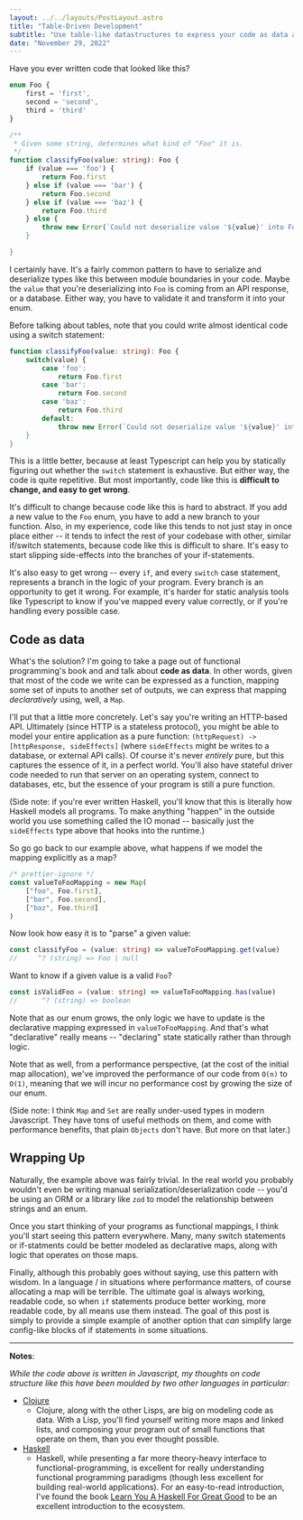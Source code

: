```yaml
---
layout: ../../layouts/PostLayout.astro
title: "Table-Driven Development"
subtitle: "Use table-like datastructures to express your code as data and limit error-prone logic."
date: "November 29, 2022"
---
```


Have you ever written code that looked like this?

```ts
enum Foo {
	first = 'first',
	second = 'second',
	third = 'third'
}

/**
 * Given some string, determines what kind of "Foo" it is.
 */
function classifyFoo(value: string): Foo {
	if (value === 'foo') {
		return Foo.first
	} else if (value === 'bar') {
		return Foo.second
	} else if (value === 'baz') {
		return Foo.third
	} else {
		throw new Error(`Could not deserialize value '${value}' into Foo')
	}

}
```

I certainly have. It's a fairly common pattern to have to serialize and deserialize types like this
between module boundaries in your code. Maybe the `value` that you're deserializing into `Foo` is
coming from an API response, or a database. Either way, you have to validate it and transform it
into your enum.

Before talking about tables, note that you could write almost identical code using a switch
statement:

```ts
function classifyFoo(value: string): Foo {
	switch(value) {
		case 'foo':
			return Foo.first
		case 'bar':
			return Foo.second
		case 'baz':
			return Foo.third
		default:
			throw new Error(`Could not deserialize value '${value}' into Foo')
	}
}
```

This is a little better, because at least Typescript can help you by statically figuring out whether
the `switch` statement is exhaustive. But either way, the code is quite repetitive. But most
importantly, code like this is **difficult to change, and easy to get wrong**.

It's difficult to change because code like this is hard to abstract. If you add a new value to the
`Foo` enum, you have to add a new branch to your function. Also, in my experience, code like this
tends to not just stay in once place either -- it tends to infect the rest of your codebase with
other, similar if/switch statements, because code like this is difficult to share. It's easy to
start slipping side-effects into the branches of your if-statements.

It's also easy to get wrong -- every `if`, and every `switch` case statement, represents a branch in
the logic of your program. Every branch is an opportunity to get it wrong. For example, it's harder
for static analysis tools like Typescript to know if you've mapped every value correctly, or if
you're handling every possible case.

## Code as data

What's the solution? I'm going to take a page out of functional programming's book and and talk
about **code as data**. In other words, given that most of the code we write can be expressed as a
function, mapping some set of inputs to another set of outputs, we can express that mapping
_declaratively_ using, well, a `Map`.

I'll put that a little more concretely. Let's say you're writing an HTTP-based API. Ultimately
(since HTTP is a stateless protocol), you might be able to model your entire application as a pure
function: `(httpRequest) -> [httpResponse, sideEffects]` (where `sideEffects` might be writes to a
database, or external API calls). Of course it's never _entirely_ pure, but this captures the
essence of it, in a perfect world. You'll also have stateful driver code needed to run that server
on an operating system, connect to databases, etc, but the essence of your program is still a pure
function.

(Side note: if you're ever written Haskell, you'll know that this is literally how Haskell models
all programs. To make anything "happen" in the outside world you use something called the IO monad
-- basically just the `sideEffects` type above that hooks into the runtime.)

So go go back to our example above, what happens if we model the mapping explicitly as a map?

```ts
/* prettier-ignore */
const valueToFooMapping = new Map(
	["foo", Foo.first],
	["bar", Foo.second],
	["baz", Foo.third]
)
```

Now look how easy it is to "parse" a given value:

```ts
const classifyFoo = (value: string) => valueToFooMapping.get(value)
//     ^? (string) => Foo | null
```

Want to know if a given value is a valid `Foo`?

```ts
const isValidFoo = (value: string) => valueToFooMapping.has(value)
//      ^? (string) => boolean
```

Note that as our enum grows, the only logic we have to update is the declarative mapping expressed
in `valueToFooMapping`. And that's what "declarative" really means -- "declaring" state statically
rather than through logic.

Note that as well, from a performance perspective, (at the cost of the initial map allocation),
we've improved the performance of our code from `O(n)` to `O(1)`, meaning that we will incur no
performance cost by growing the size of our enum.

(Side note: I think `Map` and `Set` are really under-used types in modern Javascript. They have tons
of useful methods on them, and come with performance benefits, that plain `Objects` don't have. But
more on that later.)

## Wrapping Up

Naturally, the example above was fairly trivial. In the real world you probably wouldn't even be
writing manual serialization/deserialization code -- you'd be using an ORM or a library like `zod`
to model the relationship between strings and an enum.

Once you start thinking of your programs as functional mappings, I think you'll start seeing this
pattern everywhere. Many, many switch statements or if-statments could be better modeled as
declarative maps, along with logic that operates on those maps.

Finally, although this probably goes without saying, use this pattern with wisdom. In a language /
in situations where performance matters, of course allocating a map will be terrible. The ultimate
goal is always working, readable code, so when `if` statements produce better working, more readable
code, by all means use them instead. The goal of this post is simply to provide a simple example of
another option that _can_ simplify large config-like blocks of if statements in some situations.

---

**Notes**:

_While the code above is written in Javascript, my thoughts on code structure like this have been
moulded by two other languages in particular:_

- [Clojure](https://clojure.org/)
  - Clojure, along with the other Lisps, are big on modeling code as data. With a Lisp, you'll find
    yourself writing more maps and linked lists, and composing your program out of small functions
    that operate on them, than you ever thought possible.
- [Haskell](https://www.haskell.org/)
  - Haskell, while presenting a far more theory-heavy interface to functional-programming, is
    excellent for really understanding functional programming paradigms (though less excellent for
    building real-world applications). For an easy-to-read introduction, I've found the book
    [Learn You A Haskell For Great Good](http://www.learnyouahaskell.com/) to be an excellent
    introduction to the ecosystem.
